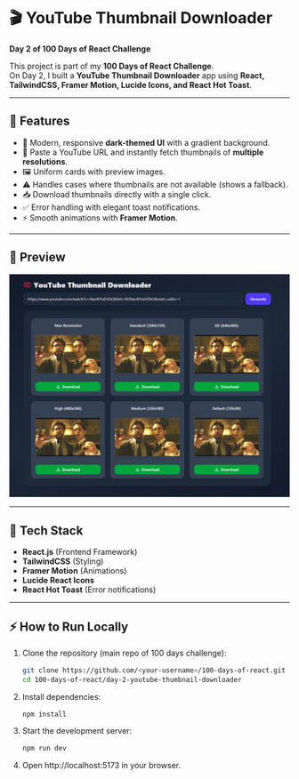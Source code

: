 # 🎬 YouTube Thumbnail Downloader  
**Day 2 of 100 Days of React Challenge**  

This project is part of my **100 Days of React Challenge**.  
On Day 2, I built a **YouTube Thumbnail Downloader** app using **React, TailwindCSS, Framer Motion, Lucide Icons, and React Hot Toast**.  

---

## 📌 Features
- 🎨 Modern, responsive **dark-themed UI** with a gradient background.  
- 🔗 Paste a YouTube URL and instantly fetch thumbnails of **multiple resolutions**.  
- 🖼️ Uniform cards with preview images.  
- ⚠️ Handles cases where thumbnails are not available (shows a fallback).  
- 📥 Download thumbnails directly with a single click.  
- ✅ Error handling with elegant toast notifications.  
- ⚡ Smooth animations with **Framer Motion**.  

---

## 📸 Preview
![App Screenshot](./image.PNG)

---

## 🚀 Tech Stack
- **React.js** (Frontend Framework)  
- **TailwindCSS** (Styling)  
- **Framer Motion** (Animations)  
- **Lucide React Icons**  
- **React Hot Toast** (Error notifications)  

---

## ⚡ How to Run Locally
1. Clone the repository (main repo of 100 days challenge):
   ```bash
   git clone https://github.com/<your-username>/100-days-of-react.git
   cd 100-days-of-react/day-2-youtube-thumbnail-downloader

2. Install dependencies:
   ```bash
   npm install

3. Start the development server:
   ```bash
   npm run dev

4. Open http://localhost:5173 in your browser.